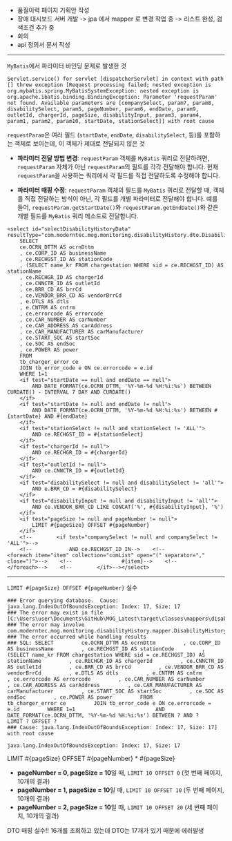 - 품질이력 페이지 기획안 작성
- 장애 대시보드 서버 개발
  -> jpa 에서 mapper 로 변경 작업 중
  -> 리스트 완성, 검색조건 추가 중
- 회의 
- api 정의서 문서 작성 


----
`MyBatis`에서 파라미터 바인딩 문제로 발생한 것
```
Servlet.service() for servlet [dispatcherServlet] in context with path [] threw exception [Request processing failed; nested exception is org.mybatis.spring.MyBatisSystemException: nested exception is org.apache.ibatis.binding.BindingException: Parameter 'requestParam' not found. Available parameters are [companySelect, param7, param8, disabilitySelect, param5, pageNumber, param6, endDate, param9, outletId, chargerId, pageSize, disabilityInput, param3, param4, param1, param2, param10, startDate, stationSelect]] with root cause
```
`requestParam`은 여러 필드 (`startDate`, `endDate`, `disabilitySelect`, 등)를 포함하는 객체로 보이는데, 이 객체가 제대로 전달되지 않은 것

- **파라미터 전달 방법 변경**: `requestParam` 객체를 `MyBatis` 쿼리로 전달하려면, `requestParam` 자체가 아닌 `requestParam`의 필드를 각각 전달해야 합니다. 현재 `requestParam`을 사용하는 쿼리에서 각 필드를 직접 전달하도록 수정해야 합니다.
    
- **파라미터 매핑 수정**: `requestParam` 객체의 필드를 `MyBatis` 쿼리로 전달할 때, 객체를 직접 전달하는 방식이 아닌, 각 필드를 개별 파라미터로 전달해야 합니다. 예를 들어, `requestParam.getStartDate()`와 `requestParam.getEndDate()`와 같은 개별 필드를 `MyBatis` 쿼리 메소드로 전달합니다.
```
<select id="selectDisabilityHistoryData" resultType="com.moderntec.mog.monitoring.disabilityHistory.dto.DisabilityHistoryDTO$DisabilityHistoryData">  
    SELECT  
    ce.OCRN_DTTM AS ocrnDttm  
    , ce.CORP_ID AS businessName  
    , ce.RECHGST_ID AS stationCode  
    , (SELECT name_kr FROM chargestation WHERE sid = ce.RECHGST_ID) AS stationName  
    , ce.RECHGR_ID AS chargerId  
    , ce.CNNCTR_ID AS outletId  
    , ce.BRR_CD AS brrCd  
    , ce.VENDOR_BRR_CD AS vendorBrrCd  
    , e.DTLS AS dtls  
    , e.CNTRM AS cntrm  
    , ce.errorcode AS errorcode  
    , ce.CAR_NUMBER AS carNumber  
    , ce.CAR_ADDRESS AS carAddress  
    , ce.CAR_MANUFACTURER AS carManufacturer  
    , ce.START_SOC AS startSoc  
    , ce.SOC AS endSoc  
    , ce.POWER AS power  
    FROM  
    tb_charger_error ce  
    JOIN tb_error_code e ON ce.errorcode = e.id  
    WHERE 1=1  
    <if test="startDate == null and endDate == null">  
        AND DATE_FORMAT(ce.OCRN_DTTM, '%Y-%m-%d %H:%i:%s') BETWEEN CURDATE() - INTERVAL 7 DAY AND CURDATE()  
    </if>  
    <if test="startDate != null and endDate != null">  
        AND DATE_FORMAT(ce.OCRN_DTTM, '%Y-%m-%d %H:%i:%s') BETWEEN #{startDate} AND #{endDate}  
    </if>  
    <if test="stationSelect != null and stationSelect != 'ALL'">  
        AND ce.RECHGST_ID = #{stationSelect}  
    </if>  
    <if test="chargerId != null">  
        AND ce.RECHGR_ID = #{chargerId}  
    </if>  
    <if test="outletId != null">  
        AND ce.CNNCTR_ID = #{outletId}  
    </if>  
    <if test="disabilitySelect != null and disabilitySelect != 'all'">  
        AND e.BRR_CD = #{disabilitySelect}  
    </if>  
    <if test="disabilityInput != null and disabilityInput != 'all'">  
        AND ce.VENDOR_BRR_CD LIKE CONCAT('%', #{disabilityInput}, '%')  
    </if>  
    <if test="pageSize != null and pageNumber != null">  
        LIMIT #{pageSize} OFFSET #{pageNumber}  
    </if>  
    <!--        <if test="companySelect != null and companySelect != 'ALL'">-->  
    <!--            AND ce.RECHGST_ID IN-->    <!--            <foreach item="item" collection="comList" open="(" separator="," close=")">-->    <!--                #{item}-->    <!--            </foreach>-->    <!--        </if>--></select>
```


----
`LIMIT #{pageSize} OFFSET #{pageNumber}` 실수


```
### Error querying database.  Cause: java.lang.IndexOutOfBoundsException: Index: 17, Size: 17
### The error may exist in file [C:\Users\user\Documents\GitHub\MOG_Latest\target\classes\mappers\disabilityHistory\DisabilityHistory.xml]
### The error may involve com.moderntec.mog.monitoring.disabilityHistory.mapper.DisabilityHistoryMapper.selectDisabilityHistoryData
### The error occurred while handling results
### SQL: SELECT         ce.OCRN_DTTM AS ocrnDttm         , ce.CORP_ID AS businessName         , ce.RECHGST_ID AS stationCode         , (SELECT name_kr FROM chargestation WHERE sid = ce.RECHGST_ID) AS stationName         , ce.RECHGR_ID AS chargerId         , ce.CNNCTR_ID AS outletId         , ce.BRR_CD AS brrCd         , ce.VENDOR_BRR_CD AS vendorBrrCd         , e.DTLS AS dtls         , e.CNTRM AS cntrm         , ce.errorcode AS errorcode         , ce.CAR_NUMBER AS carNumber         , ce.CAR_ADDRESS AS carAddress         , ce.CAR_MANUFACTURER AS carManufacturer         , ce.START_SOC AS startSoc         , ce.SOC AS endSoc         , ce.POWER AS power         FROM         tb_charger_error ce         JOIN tb_error_code e ON ce.errorcode = e.id         WHERE 1=1                          AND DATE_FORMAT(ce.OCRN_DTTM, '%Y-%m-%d %H:%i:%s') BETWEEN ? AND ?                                                LIMIT ? OFFSET ?
### Cause: java.lang.IndexOutOfBoundsException: Index: 17, Size: 17] with root cause

java.lang.IndexOutOfBoundsException: Index: 17, Size: 17
```

LIMIT #{pageSize} OFFSET #{pageNumber} * #{pageSize}

- **pageNumber = 0, pageSize = 10**일 때, `LIMIT 10 OFFSET 0` (첫 번째 페이지, 10개의 결과)
- **pageNumber = 1, pageSize = 10**일 때, `LIMIT 10 OFFSET 10` (두 번째 페이지, 10개의 결과)
- **pageNumber = 2, pageSize = 10**일 때, `LIMIT 10 OFFSET 20` (세 번째 페이지, 10개의 결과)

DTO 매핑 실수!!
16개를 조회하고 있는데 DTO는 17개가 있기 때문에 에러발생